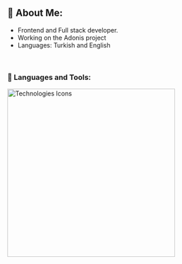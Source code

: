 
## 🙋 About Me:

- Frontend and Full stack developer.
- Working on the Adonis project
- Languages: Turkish and English

<br />

### 🔧 Languages and Tools:
<div class="tech-icons">
        <img src="https://skillicons.dev/icons?i=js,ts,cs,react,nodejs,mongodb,html,css,vscode,atom,discord&theme=dark" alt="Technologies Icons" style="width: 380px; height: auto;">

<br />


